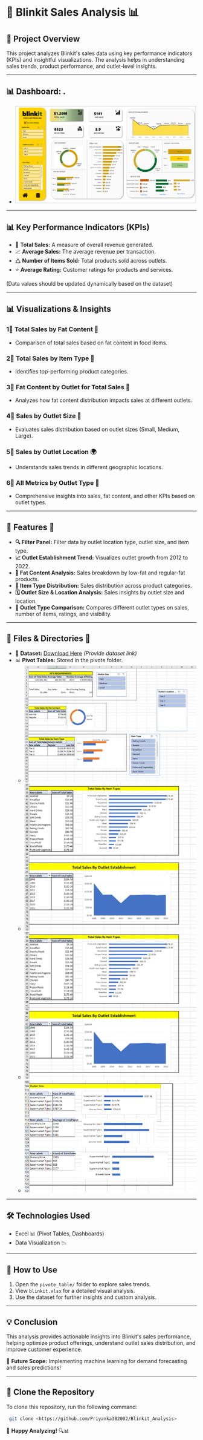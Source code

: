 # 🚀 Blinkit Sales Analysis 📊

## 📌 Project Overview
This project analyzes Blinkit's sales data using key performance indicators (KPIs) and insightful visualizations. The analysis helps in understanding sales trends, product performance, and outlet-level insights.

---
##  📊 **Dashboard:** .
  - ![Dashboard](blinkit_dashboard.png)

---
## 📊 Key Performance Indicators (KPIs)

- 🛂 **Total Sales:** A measure of overall revenue generated.
- 📈 **Average Sales:** The average revenue per transaction.
- 🛆 **Number of Items Sold:** Total products sold across outlets.
- ⭐ **Average Rating:** Customer ratings for products and services.

(Data values should be updated dynamically based on the dataset)

---
## 📊 Visualizations & Insights

### 1⃣ Total Sales by Fat Content 🥑
   - Comparison of total sales based on fat content in food items.

### 2⃣ Total Sales by Item Type 🍜
   - Identifies top-performing product categories.

### 3⃣ Fat Content by Outlet for Total Sales 🏦
   - Analyzes how fat content distribution impacts sales at different outlets.

### 4⃣ Sales by Outlet Size 📏
   - Evaluates sales distribution based on outlet sizes (Small, Medium, Large).

### 5⃣ Sales by Outlet Location 🌍
   - Understands sales trends in different geographic locations.

### 6⃣ All Metrics by Outlet Type 🏢
   - Comprehensive insights into sales, fat content, and other KPIs based on outlet types.

---
## 📂 Features 🌻

- **🔍 Filter Panel:** Filter data by outlet location type, outlet size, and item type.
- **📈 Outlet Establishment Trend:** Visualizes outlet growth from 2012 to 2022.
- **🌮 Fat Content Analysis:** Sales breakdown by low-fat and regular-fat products.
- **🍔 Item Type Distribution:** Sales distribution across product categories.
- **🗓 Outlet Size & Location Analysis:** Sales insights by outlet size and location.
- **💼 Outlet Type Comparison:** Compares different outlet types on sales, number of items, ratings, and visibility.

---
## 📂 Files & Directories 📝

- 📄 **Dataset:** [Download Here](https://drive.google.com/drive/folders/1yW3iDT4J-fcXLC-vMwbWEPXzQsaRztYf?usp=sharing) *(Provide dataset link)*
- 📊 **Pivot Tables:** Stored in the pivote folder.
  - ![Pivot Table 1](pivote/pivote_table1.png)
  - ![Pivot Table 2](pivote/pivote_table2.png)
  - ![Pivot Table 3](pivote/pivote_table3.png)
  - ![Pivot Table 4](pivote/pivote_table4.png)


---
## 🛠️ Technologies Used
- Excel 📊 (Pivot Tables, Dashboards)
- Data Visualization 📉

---
## 📌 How to Use
1. Open the `pivote_table/` folder to explore sales trends.
2. View `blinkit.xlsx` for a detailed visual analysis.
3. Use the dataset for further insights and custom analysis.

---
## 💡 Conclusion
This analysis provides actionable insights into Blinkit's sales performance, helping optimize product offerings, understand outlet sales distribution, and improve customer experience.

🎯 **Future Scope:** Implementing machine learning for demand forecasting and sales predictions!

---
## 🔗 Clone the Repository
To clone this repository, run the following command:
```sh
 git clone <https://github.com/Priyanka302002/Blinkit_Analysis>
```


🚀 **Happy Analyzing!** 🔍📊
